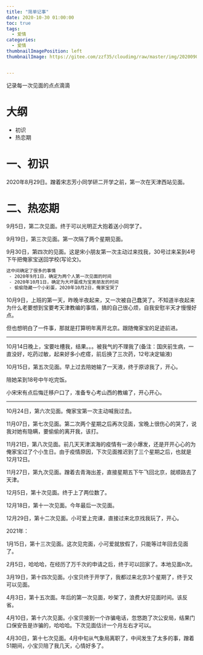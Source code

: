 ```yaml
---
title: "简单记事"
date: 2020-10-30 01:00:00
toc: true
tags:
  - 爱情
categories:
  - 爱情
thumbnailImagePosition: left
thumbnailImage: https://gitee.com/zzf35/cloudimg/raw/master/img/20200902102513.jpg


---
```


记录每一次见面的点点滴滴

<!--more-->

# 大纲

- 初识
- 热恋期

# 一、初识

2020年8月29日。蹭着宋志芳小同学研二开学之前，第一次在天津西站见面。

# 二、热恋期

9月5日，第二次见面。终于可以光明正大抱着送小同学了。

9月19日，第三次见面。第一次隔了两个星期见面。

9月30日，第四次的见面。这是宋小朋友第一次主动过来找我，30号过来呆到4号下午把俺家宝送回学校(写论文)。

```txt
这中间确定了很多的事情
 - 2020年9月1日，确定为两个人第一次见面的时间
 - 2020年10月1日，确定为大坏蛋成为宝男朋友的时间
 - 偷偷隐藏一个小彩蛋，2020年10月2日，俺家宝哭了
```

10月9日，上班的第一天，昨晚半夜起来，又一次被自己蠢哭了。不知道半夜起来为什么老要想到宝要考天津教编的事情，搞的自己很心烦，自我安慰半天才慢慢好点。

但也想明白了一件事，那就是打算明年离开北京。跟随俺家宝的足迹前进。

------

10月14日晚上，宝要吐槽我，结果。。。被我气的不理我了(备注：国庆前生病，一直没好，吃药过敏，起来好多小疙瘩，前后换了三次药，12号决定输液)

10月15日，第五次见面。早上过去陪她输了一天液，终于原谅我了，开心。

陪她呆到18号中午吃完饭。

小宋宋有点后悔迁移户口了，准备专心考山西的教编了，开心开心。

------

10月24日，第六次见面。俺家宝第一次主动喊我过去。

11月07日，第七次见面。第二次两个星期之后再次见面，宝晚上很伤心的哭了，说我对她有隐瞒，要偷偷的离开我，该打。

11月21日，第八次见面。前几天天津滨海的疫情有一波小爆发，还是开开心心的为俺家宝过了个小生日。由于疫情原因，下次见面推迟到了三个星期之后，也就是12月12日。

11月27日，第九次见面。蹭着去青海出差，直接星期五下午飞回北京，就顺路去了天津。

12月5日，第十次见面。终于上了两位数了。

12月18日，第十一次见面。今年最后一次见面。

12月29日，第十二次见面。小可爱上完课，直接过来北京找我玩了，开心。

2021年：

1月15日，第十三次见面。这次见完面，小可爱就放假了，只能等过年回去见面了。

2月5日，哈哈哈，在经历了万千次的申请之后，终于可以回家了。本地见面n次。

3月19日，第十四次见面。小宝贝终于开学了，我都过来北京3个星期了，终于又可以见面。

4月3日，第十五次面。年后的第一次见面，吵架了，浪费大好见面时间。该反省。

4月10日，第十六次见面。小宝贝接到一个诈骗电话，忽悠跑了次公安局，结果门口保安告是诈骗的，哈哈哈。下次见面估计一个月左右才可以。

4月30日，第十七次见面。4月中旬从气象局离职了，中间发生了太多的事，蹭着51期间，小宝贝陪了我几天，心情好多了。